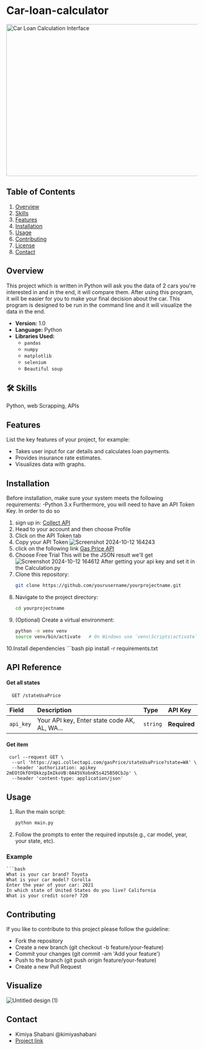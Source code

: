 # Car-loan-calculator
<img src="https://github.com/user-attachments/assets/af6f0dac-3ef7-4f55-9888-1dd70bdf223a" alt="Car Loan Calculation Interface" width="600" height="400">


## Table of Contents

1. [Overview](#overview)
2. [Skills](#skills)
3. [Features](#features)
4. [Installation](#installation)
5. [Usage](#usage)
6. [Contributing](#contributing)
7. [License](#license)
8. [Contact](#contact)

## Overview

This project which is written in Python will ask you the data of 2 cars you're interested in and in the end, it will compare them. After using this program, it will be easier for you to make your final decision about the car. This program is designed to be run in the command line and it will visualize the data in the end.

- **Version:** 1.0
- **Language:** Python
- **Libraries Used:** 
    - `pandas`
    - `numpy`
    - `matplotlib`
    - `selenium`
    - `Beautiful soup`
      
## 🛠 Skills
Python, web Scrapping, APIs

## Features

List the key features of your project, for example:

- Takes user input for car details and calculates loan payments.
- Provides insurance rate estimates.
- Visualizes data with graphs.

## Installation

Before installation, make sure your system meets the following requirements:
    -Python 3.x
Furthermore, you will need to have an API Token Key. In order to do so
1. sign up in:
   <a href="https://collectapi.com/"> Collect API </a>
2. Head to your account and then choose Profile
3. Click on the API Token tab
4. Copy your API Token
   ![Screenshot 2024-10-12 164243](https://github.com/user-attachments/assets/68f61df6-3011-49bd-a25c-3587523f3eec)
5. click on the following link
   <a href="https://collectapi.com/api/gasPrice/gas-prices-api?tab=pricing"> Gas Price API </a>
6. Choose Free Trial
This will be the JSON result we'll get
![Screenshot 2024-10-12 164612](https://github.com/user-attachments/assets/255952fb-3bc1-4835-a7a8-739830fcec3f)
After getting your api key and set it in the Calculation.py
7. Clone this repository:
   ```bash
   git clone https://github.com/yourusername/yourprojectname.git
8. Navigate to the project directory:
     ```bash
   cd yourprojectname
9. (Optional) Create a virtual environment:
    ```bash
    python -m venv venv
    source venv/bin/activate   # On Windows use `venv\Scripts\activate`
10.Install dependencies
    ```bash
    pip install -r requirements.txt



## API Reference

#### Get all states

```http
  GET /stateUsaPrice
```

| Field    | Description                |Type | API Key
| :--------  | :------------------------- |:-------|:-------|
| `api_key`  | Your API key, Enter state code AK, AL, WA... |`string` | **Required** |

#### Get item

```http
 curl --request GET \
  --url 'https://api.collectapi.com/gasPrice/stateUsaPrice?state=WA' \
  --header 'authorization: apikey 2mEOtOkfOYQkkzpImIkoVB:0A45VXobnK5s425B50CbJp' \
  --header 'content-type: application/json'

```


## Usage
1. Run the main script:
   ```bash
   python main.py
2. Follow the prompts to enter the required inputs(e.g., car model, year, your state, etc).
   
### Example
    ```bash
    What is your car brand? Toyota
    What is your car model? Corolla
    Enter the year of your car: 2021
    In which state of United States do you live? California
    What is your credit score? 720

## Contributing
If you like to contribute to this project please follow the guideline:
- Fork the repository
- Create a new branch (git checkout -b feature/your-feature)
- Commit your changes (git commit -am 'Add your feature')
- Push to the branch (git push origin feature/your-feature)
- Create a new Pull Request

## Visualize
![Untitled design (1)](https://github.com/user-attachments/assets/a08e659d-6560-45ce-8a7c-a6974c59e031)


## Contact
  - Kimiya Shabani @kimiyashabani
  - <a href="https://github.com/kimiyashabani/Car-loan-calculator"> Project link </a>

    

